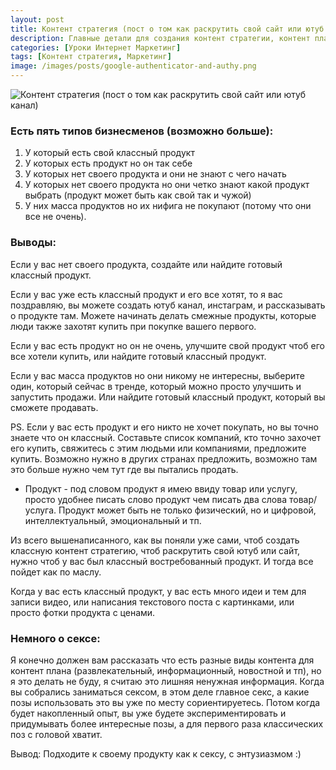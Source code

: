 ```yaml
---
layout: post
title: Контент стратегия (пост о том как раскрутить свой сайт или ютуб канал)
description: Главные детали для создания контент стратегии, контент плана.
categories: [Уроки Интернет Маркетинг]
tags: [Контент стратегия, Маркетинг]
image: /images/posts/google-authenticator-and-authy.png
---
```


<img src="{{ site.baseurl }}/images/posts/google-authenticator-and-authy.png" alt="Контент стратегия (пост о том как раскрутить свой сайт или ютуб канал)" title="Главные детали для создания контент стратегии, контент плана.">

<h3>Есть пять типов бизнесменов (возможно больше):</h3>

1. У который есть свой классный продукт
2. У которых есть продукт но он так себе
3. У которых нет своего продукта и они не знают с чего начать
4. У которых нет своего продукта но они четко знают какой продукт выбрать (продукт может быть как свой так и чужой)
5. У них масса продуктов но их нифига не покупают (потому что они все не очень).

<h3>Выводы:</h3>

Если у вас нет своего продукта, создайте или найдите готовый классный продукт.

Если у вас уже есть классный продукт и его все хотят, то я вас поздравляю, вы можете создать ютуб канал, инстаграм, и рассказывать о продукте там. Можете начинать делать смежные продукты, которые люди также захотят купить при покупке вашего первого.

Если у вас есть продукт но он не очень, улучшите свой продукт чтоб его все хотели купить, или найдите готовый классный продукт.

Если у вас масса продуктов но они никому не интересны, выберите один, который сейчас в тренде, который можно просто улучшить и запустить продажи. Или найдите готовый классный продукт, который вы сможете продавать.

PS. Если у вас есть продукт и его никто не хочет покупать, но вы точно знаете что он классный. Составьте список компаний, кто точно захочет его купить, свяжитесь с этим людьми или компаниями, предложите купить. Возможно нужно в других странах предложить, возможно там это больше нужно чем тут где вы пытались продать.

* Продукт - под словом продукт я имею ввиду товар или услугу, просто удобнее писать слово продукт чем писать два слова товар/услуга. Продукт может быть не только физический, но и цифровой, интеллектуальный, эмоциональный и тп.

Из всего вышенаписанного, как вы поняли уже сами, чтоб создать классную контент стратегию, чтоб раскрутить свой ютуб или сайт, нужно чтоб у вас был классный востребованный продукт. И тогда все пойдет как по маслу.

Когда у вас есть классный продукт, у вас есть много идеи и тем для записи видео, или написания текстового поста с картинками, или просто фотки продукта с ценами.

<h3>Немного о сексе:</h3>

Я конечно должен вам рассказать что есть разные виды контента для контент плана (развлекательный, информационный, новостной и тп), но я это делать не буду, я считаю это лишняя ненужная информация. Когда вы собрались заниматься сексом, в этом деле главное секс, а какие позы использовать это вы уже по месту сориентируетесь. Потом когда будет накопленный опыт, вы уже будете экспериментировать и придумывать более интересные позы, а для первого раза классических поз с головой хватит.

Вывод: Подходите к своему продукту как к сексу, с энтузиазмом :)

